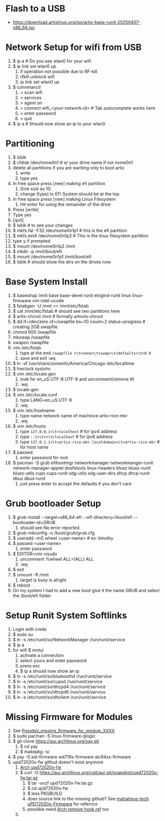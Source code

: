 # Flash to a USB 

* https://download.artixlinux.org/iso/artix-base-runit-20250407-x86_64.iso

# Network Setup for wifi from USB

1. $ ip a # Do you see wlan0 for your wifi
2. $ ip link set wlan0 up
   1. if operation not possible due to RF-kill
   2. rfkill unblock wifi
   3. ip link set wlan0 up
3. $ connmanctl
   1. \> scan wifi
   2. \> services
   3. \> agent on 
   4. \> connect wifi_\<your-network-id> # Tab autocomplete works here
   5. \> enter password
   6. \> quit
4. $ ip a # Should now show an ip to your wlan0

# Partitioning

1. $ lsblk
2. $ cfdisk /dev/nvme0n1 # or your drive name if not nvme0n1
3. delete all partitions if you are wanting only to boot artix
   1. write 
   2. type yes
4. In free space press [new] making efi partition
   1. Give size as 1G
   2. change [type] to EFI System should be at the top
5. In free space press [new] making Linux Filesystem
   1. Hit enter for using the remainder of the drive
6. Press [write]
7. Type yes
8. [quit]
9. $ lsblk # to see your changes
10. $ mkfs.fat -F32 /dev/nvme0n1p1 # this is the efi partition
11. $ mkfs.ext4 /dev/nvme0n1p2 # This is the linux filesystem partition
   1.  type y if prompted
12. $ mount /dev/nvme0n1p2 /mnt
13. $ mkdir -p /mnt/boot/efi 
14. $ mount /dev/nvme0n1p1 /mnt/boot/efi
15. $ lsblk # should show the dirs on the drives now

# Base System Install
1. $ basestrap /mnt base base-devel runit elogind-runit linux linux-firmware vim intel-ucode 
2. $ fstabgen -U /mnt >> /mnt/etc/fstab
3. $ cat /mnt/etc/fstab # should see two partitions here
4. $ artix-chroot /mnt # formally artools-chroot
5. $ dd if=/dev/zero of=/swapfile bs=1G count=2 status=progress # creating 2GB swapfile
6. chmod 600 /swapfile
7. mkswap /swapfile
8. swapon /swapfile
9. vim /etc/fstab 
   1.  type at the end ```/swapfile <\t>none<\t>swap<\t>defaults<\t>0 0```
   2.  save and exit :wq
10. $ ln -sf /usr/share/zoneinfo/America/Chicago /etc/localtime
11. $ hwclock systohc
12. $ vim /etc/locale.gen
    1.  look for en_uS.UTF-8 UTF-8 and uncomment(remove #)
    2.  :wq
13. $ locale-gen
14. $ vim /etc/locale.conf 
    1.  type LANG=en_uS.UTF-8
    2.  :wq
15. $ vim /etc/hostname
    1.  type name network name of machince artix-rice-mkr
    2.  :wq
16. $ vim /etc/hosts
    1.  type ```127.0.0.1<\t>localhost``` # for ipv4 address
    2.  type ```::1<\t><\t>localhost``` # for ipv6 address
    3.  type ```127.0.1.1<\t>artix-rice-mkr.localdomain<\t>artix-rice-mkr``` # for host name
17. $ passwd
    1.  enter password for root
18. $ pacman -S grub efibootmgr networkmanager networkmanger-runit network-manager-applet dosfstools linux-headers bluez bluez-runit bluez-utils cups cups-runit xdg-utils xdg-user-dirs dhcp dhcp-runit dbus dbus-runit
    1.  just press enter to accept the defaults if you don't care

# Grub bootloader Setup
1. $ grub-install --target=x86_64-efi --efi-directory=/boot/efi --bootloader-id=GRUB
   1. should see No error reported.
2. $ grub-mkconfig -o /boot/grub/grub.cfg
3. $ useradd -mG wheel \<user-name> # ex: timothy
4. $ passwd \<user-name>
   1. enter password
5. $ EDITOR=vim visudo
   1. uncomment %wheel ALL=(ALL) ALL
   2. :wq
6. $ exit
7. $ umount -R /mnt 
   1. target is busy is alright
8. $ reboot
9. On my system I had to add a new boot give it the name GRUB and select the /boot/efi folder

# Setup Runit System Softlinks
1. Login with creds
2. $ sudo su
3. $ ln -s /etc/runit/sv/NetworkManager /run/runit/service
4. $ ip a
5. for wifi $ nmtui 
   1. activate a connection
   2. select yours and enter password
   3. press esc
   4. $ ip a should now show an ip
6. $ ln -s /etc/runit/sv/bluetoothd /run/runit/service
7. $ ln -s /etc/runit/sv/cupsd /run/runit/service
8. $ ln -s /etc/runit/sv/dhcpd4 /run/runit/service
9. $ ln -s /etc/runit/sv/dhcpd6 /run/runit/service
10. $ ln -s /etc/runit/sv/dhclient /run/runit/service

# Missing Firmware for Modules 
1. See [Possibly_missing_firmware_for_module_XXXX](https://wiki.archlinux.org/title/Mkinitcpio#Possibly_missing_firmware_for_module_XXXX)
2. $ sudo pacman -S linux-firmware-qlogic
3. $ git clone https://aur.archlinux.org/yay.git
   1. $ cd yay
   2. $ makepkg -si
4. $ yay -S ast-firmware wd719x-firmware aic94xx-firmware 
5. upd72020x-fw githud doesn't exist anymore
   1. [Arch upd72020x-fw](https://aur.archlinux.org/packages/upd72020x-fw)
   2. $ curl -O https://aur.archlinux.org/cgit/aur.git/snapshot/upd72020x-fw.tar.gz
      1. $ tar -xvzf upd72020x-fw.tar.gz
      2. $ cd upd72020x-fw
      3. $ less PKGBUILD
      4. does source link to the missing github? See [mahatmus-tech uPD72020x-Firmware](https://github.com/mahatmus-tech/uPD72020x-Firmware/tree/main) for refernce
      5. possible need [Arch remove hook ref](https://aur.archlinux.org/cgit/aur.git/tree/remove.hook?h=upd72020x-fw) too
   3. 
